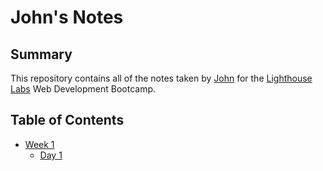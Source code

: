 # John's Notes
## Summary 

This repository contains all of the notes taken by [John](https://github.com/RandomHilarity) for the [Lighthouse Labs](https://www.lighthouselabs.ca/) Web Development Bootcamp.

## Table of Contents

* [Week 1](/Week_1)
  * [Day 1](/Day_1)
